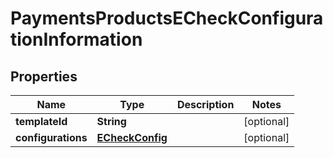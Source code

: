 
# PaymentsProductsECheckConfigurationInformation

## Properties
Name | Type | Description | Notes
------------ | ------------- | ------------- | -------------
**templateId** | **String** |  |  [optional]
**configurations** | [**ECheckConfig**](ECheckConfig.md) |  |  [optional]



